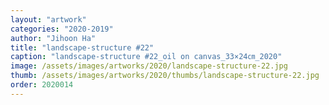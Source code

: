 ```yaml
---
layout: "artwork"
categories: "2020-2019"
author: "Jihoon Ha"
title: "landscape-structure #22"
caption: "landscape-structure #22_oil on canvas_33×24㎝_2020"
image: /assets/images/artworks/2020/landscape-structure-22.jpg
thumb: /assets/images/artworks/2020/thumbs/landscape-structure-22.jpg
order: 2020014
---
```

